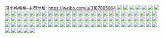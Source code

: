 冯小格格格-主页地址: https://weibo.com/u/3187885664 
![](https://wx4.sinaimg.cn/mw2000/be034660ly1h9jczxu0lyj225137kb2a.jpg) 
![](https://wx4.sinaimg.cn/mw2000/be034660ly1h9jczzhiesj225137k7wi.jpg) 
![](https://wx4.sinaimg.cn/mw2000/be034660ly1h9jd011cdzj21we2x1u0x.jpg) 
![](https://wx4.sinaimg.cn/mw2000/be034660ly1h9jd02oufaj21yj2zd7wi.jpg) 
![](https://wx4.sinaimg.cn/mw2000/be034660ly1h9jd0bqbvyj21zc2z1e83.jpg) 
![](https://wx4.sinaimg.cn/mw2000/be034660ly1h9jd03wbvoj21y72xbnpd.jpg) 
![](https://wx4.sinaimg.cn/mw2000/be034660ly1h9jd093i3pj225137kx6s.jpg) 
![](https://wx4.sinaimg.cn/mw2000/be034660ly1h9jd06ozdcj225137ku10.jpg) 
![](https://wx4.sinaimg.cn/mw2000/be034660ly1h88mp4n5joj222w36cb2a.jpg) 
![](https://wx4.sinaimg.cn/mw2000/be034660ly1h88movs5dij224736ckjm.jpg) 
![](https://wx4.sinaimg.cn/mw2000/be034660ly1h88mp1xb82j224836cnpe.jpg) 
![](https://wx4.sinaimg.cn/mw2000/be034660ly1h88mos2ksyj223c36ckjm.jpg) 
![](https://wx4.sinaimg.cn/mw2000/be034660ly1h88mp7rw57j224836cnpe.jpg) 
![](https://wx4.sinaimg.cn/mw2000/be034660ly1h88moyj0mrj223136ce82.jpg) 
![](https://wx4.sinaimg.cn/mw2000/be034660ly1h7q1gk18usj20u0140dmd.jpg) 
![](https://wx4.sinaimg.cn/mw2000/be034660ly1h7q1gkdu9sj20u014rq7y.jpg) 
![](https://wx4.sinaimg.cn/mw2000/be034660ly1h7q1gl0xlwj20u0140jx0.jpg) 
![](https://wx4.sinaimg.cn/mw2000/be034660ly1h7q1gle478j20u013zgql.jpg) 
![](https://wx4.sinaimg.cn/mw2000/be034660ly1h7q1glt4o8j20u0140q8q.jpg) 
![](https://wx4.sinaimg.cn/mw2000/be034660ly1h7q1gm8fqhj20u01407as.jpg) 
![](https://wx4.sinaimg.cn/mw2000/be034660ly1h6r5t64sezj223u35shdu.jpg) 
![](https://wx4.sinaimg.cn/mw2000/be034660ly1h6r5tclgl1j22482tndtf.jpg) 
![](https://wx4.sinaimg.cn/mw2000/be034660ly1h6r5taniz3j223u35su0y.jpg) 
![](https://wx4.sinaimg.cn/mw2000/be034660ly1h6r5tgbjgij223u35s0xo.jpg) 
![](https://wx4.sinaimg.cn/mw2000/be034660ly1h6r5t87c8sj21l62dstpv.jpg) 
![](https://wx4.sinaimg.cn/mw2000/be034660ly1h6r5tkun7ej221631rnpe.jpg) 
![](https://wx4.sinaimg.cn/mw2000/be034660ly1h6r5tmmqeqj221u32stfr.jpg) 
![](https://wx4.sinaimg.cn/mw2000/be034660ly1h6r5tidzkfj223u35snpe.jpg) 
![](https://wx4.sinaimg.cn/mw2000/be034660ly1h6r5tekgl2j223u35su0y.jpg) 
![](https://wx4.sinaimg.cn/mw2000/be034660ly1h6ca8e5xwcj20ua19v75m.jpg) 
![](https://wx4.sinaimg.cn/mw2000/be034660ly1h6ca8fi87aj20ul1abn9d.jpg) 
![](https://wx4.sinaimg.cn/mw2000/be034660ly1h6ca8g06mej20u219jdgo.jpg) 
![](https://wx4.sinaimg.cn/mw2000/be034660ly1h6ca8elks0j20sc16v4ba.jpg) 
![](https://wx4.sinaimg.cn/mw2000/be034660ly1h6ca8f3gklj20tn18wwr5.jpg) 
![](https://wx4.sinaimg.cn/mw2000/be034660ly1h6ca8dbe9vj20tn18wwr4.jpg) 
![](https://wx4.sinaimg.cn/mw2000/be034660ly1h6b6tea7pxj20u018wqjv.jpg) 
![](https://wx4.sinaimg.cn/mw2000/be034660ly1h6b6td7ac4j20u018wtlj.jpg) 
![](https://wx4.sinaimg.cn/mw2000/be034660ly1h6b6tgqx8cj20u018w765.jpg) 
![](https://wx4.sinaimg.cn/mw2000/be034660ly1h6b6tforj7j20u01a3ad3.jpg) 
![](https://wx4.sinaimg.cn/mw2000/be034660ly1h6b6tg95lkj20u019jh6t.jpg) 
![](https://wx4.sinaimg.cn/mw2000/be034660ly1h6b6th59fqj20u018wq4i.jpg) 
![](https://wx4.sinaimg.cn/mw2000/be034660ly1h6b6timxxqj20u019je3i.jpg) 
![](https://wx4.sinaimg.cn/mw2000/be034660ly1h5mnuvfhg1j222o340u0y.jpg) 
![](https://wx4.sinaimg.cn/mw2000/be034660ly1h5mnuxtazbj221q340e84.jpg) 
![](https://wx4.sinaimg.cn/mw2000/be034660ly1h5mnutjhcdj222o3404qr.jpg) 
![](https://wx4.sinaimg.cn/mw2000/be034660ly1h5mnv0b1ulj220e30le85.jpg) 
![](https://wx4.sinaimg.cn/mw2000/be034660ly1h5mnv66khqj222o340kjq.jpg) 
![](https://wx4.sinaimg.cn/mw2000/be034660ly1h5mnv9284dj234022o1kz.jpg) 
![](https://wx4.sinaimg.cn/mw2000/be034660ly1h5mnv2cdrnj221l340b2b.jpg) 
![](https://wx4.sinaimg.cn/mw2000/be034660ly1h5mnvbw7noj22c01r01ky.jpg) 
![](https://wx4.sinaimg.cn/mw2000/be034660ly1h5mnvb6gztj22bz340x6q.jpg) 
![](https://wx4.sinaimg.cn/mw2000/be034660ly1h5hk6h1waqj20u018wkgk.jpg) 
![](https://wx4.sinaimg.cn/mw2000/be034660ly1h5hk6hpm4ij20u018wk2i.jpg) 
![](https://wx4.sinaimg.cn/mw2000/be034660ly1h5hk6i635hj20u018wk7x.jpg) 
![](https://wx4.sinaimg.cn/mw2000/be034660ly1h5hk6iubikj20u019rtpx.jpg) 
![](https://wx4.sinaimg.cn/mw2000/be034660ly1h5hk6jd5m2j20u01a7h1s.jpg) 
![](https://wx4.sinaimg.cn/mw2000/be034660ly1h5hk6k2ohbj20u018wh36.jpg) 
![](https://wx4.sinaimg.cn/mw2000/be034660ly1h5hk6gem4lj20mi0u046f.jpg) 
![](https://wx4.sinaimg.cn/mw2000/be034660ly1h5hk6klla4j20u019n7mj.jpg) 
![](https://wx4.sinaimg.cn/mw2000/be034660ly1h5cbuyrd12j20u0140jxo.jpg) 
![](https://wx4.sinaimg.cn/mw2000/be034660ly1h5cbv08bxlj20u0191jy3.jpg) 
![](https://wx4.sinaimg.cn/mw2000/be034660ly1h5cbv1js39j20u01917au.jpg) 
![](https://wx4.sinaimg.cn/mw2000/be034660ly1h5cbv33ataj20u019u7cg.jpg) 
![](https://wx4.sinaimg.cn/mw2000/be034660ly1h5cbux98fhj20u0191n3w.jpg) 
![](https://wx4.sinaimg.cn/mw2000/be034660ly1h5cbv4imcej20u0191jy0.jpg) 
![](https://wx4.sinaimg.cn/mw2000/be034660ly1h5cbv5wgr2j20u019144l.jpg) 
![](https://wx4.sinaimg.cn/mw2000/be034660ly1h5cbv7x8rqj20u0191n46.jpg) 
![](https://wx4.sinaimg.cn/mw2000/be034660ly1h5cbvp41joj20u019p46b.jpg) 
![](https://wx4.sinaimg.cn/mw2000/be034660ly1h4zaies82gj221l340b2b.jpg) 
![](https://wx4.sinaimg.cn/mw2000/be034660ly1h4zaiftuebj21zk302u0x.jpg) 
![](https://wx4.sinaimg.cn/mw2000/be034660ly1h4zaibug97j21o82ko7wi.jpg) 
![](https://wx4.sinaimg.cn/mw2000/be034660ly1h4zailpp9ij2207340u0y.jpg) 
![](https://wx4.sinaimg.cn/mw2000/be034660ly1h4zains4zsj21ke2clnpd.jpg) 
![](https://wx4.sinaimg.cn/mw2000/be034660ly1h4zaiiwy8hj221q340kjn.jpg) 
![](https://wx4.sinaimg.cn/mw2000/be034660ly1h4zaioq6r2j21wq2ufu0x.jpg) 
![](https://wx4.sinaimg.cn/mw2000/be034660ly1h4mqyziq1vj222o340e82.jpg) 
![](https://wx4.sinaimg.cn/mw2000/be034660ly1h4mqykwzv6j222o340e82.jpg) 
![](https://wx4.sinaimg.cn/mw2000/be034660ly1h4mqzes9tmj21yy2yfu0y.jpg) 
![](https://wx4.sinaimg.cn/mw2000/be034660ly1h4mqzhouvbj222o3404qq.jpg) 
![](https://wx4.sinaimg.cn/mw2000/be034660ly1h4mqz787eij222o3407wi.jpg) 
![](https://wx4.sinaimg.cn/mw2000/be034660ly1h4mqyvnjpoj222o340e83.jpg) 
![](https://wx4.sinaimg.cn/mw2000/be034660ly1h4mqz3otzmj222o3404qr.jpg) 
![](https://wx4.sinaimg.cn/mw2000/be034660ly1h4mqyoc0drj222o340qv6.jpg) 
![](https://wx4.sinaimg.cn/mw2000/be034660ly1h4mqyr39vkj222o340x6p.jpg) 
![](https://wx4.sinaimg.cn/mw2000/be034660ly1h4mqzbeimjj222o340e82.jpg) 
![](https://wx4.sinaimg.cn/mw2000/be034660ly1h47rlsg5kjj20rs15kqik.jpg) 
![](https://wx4.sinaimg.cn/mw2000/be034660ly1h47rlst957j20u018wwom.jpg) 
